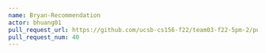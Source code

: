 ```yaml
---
name: Bryan-Recommendation
actor: bhuang01
pull_request_url: https://github.com/ucsb-cs156-f22/team03-f22-5pm-2/pull/40
pull_request_num: 40
---
```

